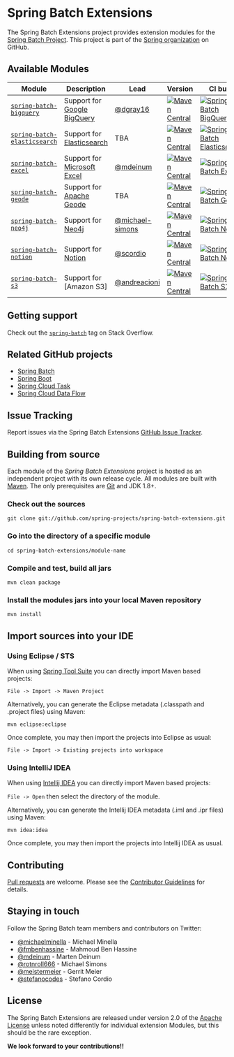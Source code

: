 Spring Batch Extensions
=============================

The Spring Batch Extensions project provides extension modules for the [Spring Batch Project][].
This project is part of the [Spring organization][] on GitHub.

## Available Modules

| Module                                                     | Description                   | Lead                                                 | Version                                                                                                                                                                                                                                 | CI build                                                                                                                                                                                                                                                                                |
|------------------------------------------------------------|-------------------------------|------------------------------------------------------|-----------------------------------------------------------------------------------------------------------------------------------------------------------------------------------------------------------------------------------------|-----------------------------------------------------------------------------------------------------------------------------------------------------------------------------------------------------------------------------------------------------------------------------------------|
| [`spring-batch-bigquery`](spring-batch-bigquery)           | Support for [Google BigQuery] | [@dgray16](https://github.com/dgray16)               | [![Maven Central](https://img.shields.io/maven-central/v/org.springframework.batch.extensions/spring-batch-bigquery?label)](https://central.sonatype.com/artifact/org.springframework.batch.extensions/spring-batch-bigquery)           | [![Spring Batch BigQuery](https://github.com/spring-projects/spring-batch-extensions/actions/workflows/spring-batch-bigquery.yml/badge.svg)](https://github.com/spring-projects/spring-batch-extensions/actions/workflows/spring-batch-bigquery.yml?query=branch%3Amain)                |
| [`spring-batch-elasticsearch`](spring-batch-elasticsearch) | Support for [Elasticsearch]   | TBA                                                  | [![Maven Central](https://img.shields.io/maven-central/v/org.springframework.batch.extensions/spring-batch-elasticsearch?label)](https://central.sonatype.com/artifact/org.springframework.batch.extensions/spring-batch-elasticsearch) | [![Spring Batch Elasticsearch](https://github.com/spring-projects/spring-batch-extensions/actions/workflows/spring-batch-elasticsearch.yml/badge.svg)](https://github.com/spring-projects/spring-batch-extensions/actions/workflows/spring-batch-elasticsearch.yml?query=branch%3Amain) |
| [`spring-batch-excel`](spring-batch-excel)                 | Support for [Microsoft Excel] | [@mdeinum](https://github.com/mdeinum)               | [![Maven Central](https://img.shields.io/maven-central/v/org.springframework.batch.extensions/spring-batch-excel?label)](https://central.sonatype.com/artifact/org.springframework.batch.extensions/spring-batch-excel)                 | [![Spring Batch Excel](https://github.com/spring-projects/spring-batch-extensions/actions/workflows/spring-batch-excel.yml/badge.svg)](https://github.com/spring-projects/spring-batch-extensions/actions/workflows/spring-batch-excel.yml?query=branch%3Amain)                         |
| [`spring-batch-geode`](spring-batch-geode)                 | Support for [Apache Geode]    | TBA                                                  | [![Maven Central](https://img.shields.io/maven-central/v/org.springframework.batch.extensions/spring-batch-geode?label)](https://central.sonatype.com/artifact/org.springframework.batch.extensions/spring-batch-geode)                 | [![Spring Batch Geode](https://github.com/spring-projects/spring-batch-extensions/actions/workflows/spring-batch-geode.yml/badge.svg)](https://github.com/spring-projects/spring-batch-extensions/actions/workflows/spring-batch-geode.yml?query=branch%3Amain)                         |
| [`spring-batch-neo4j`](spring-batch-neo4j)                 | Support for [Neo4j]           | [@michael-simons](https://github.com/michael-simons) | [![Maven Central](https://img.shields.io/maven-central/v/org.springframework.batch.extensions/spring-batch-neo4j?label)](https://central.sonatype.com/artifact/org.springframework.batch.extensions/spring-batch-neo4j)                 | [![Spring Batch Neo4j](https://github.com/spring-projects/spring-batch-extensions/actions/workflows/spring-batch-neo4j.yml/badge.svg)](https://github.com/spring-projects/spring-batch-extensions/actions/workflows/spring-batch-neo4j.yml?query=branch%3Amain)                         |
| [`spring-batch-notion`](spring-batch-notion)               | Support for [Notion]          | [@scordio](https://github.com/scordio)               | [![Maven Central](https://img.shields.io/maven-central/v/org.springframework.batch.extensions/spring-batch-notion?label)](https://central.sonatype.com/artifact/org.springframework.batch.extensions/spring-batch-notion)               | [![Spring Batch Notion](https://github.com/spring-projects/spring-batch-extensions/actions/workflows/spring-batch-notion.yml/badge.svg?branch=main)](https://github.com/spring-projects/spring-batch-extensions/actions/workflows/spring-batch-notion.yml?query=branch%3Amain)          |
| [`spring-batch-s3`](spring-batch-s3)                       | Support for [Amazon S3]       | [@andreacioni](https://github.com/andreacioni)       | [![Maven Central](https://img.shields.io/maven-central/v/org.springframework.batch.extensions/spring-batch-s3?label)](https://central.sonatype.com/artifact/org.springframework.batch.extensions/spring-batch-s3)                       | [![Spring Batch S3](https://github.com/spring-projects/spring-batch-extensions/actions/workflows/spring-batch-s3.yml/badge.svg?branch=main)](https://github.com/spring-projects/spring-batch-extensions/actions/workflows/spring-batch-s3.yml?query=branch%3Amain)                      |

## Getting support

Check out the [`spring-batch`][spring-batch tag] tag on Stack Overflow.

## Related GitHub projects

* [Spring Batch][]
* [Spring Boot][]
* [Spring Cloud Task][]
* [Spring Cloud Data Flow][]

## Issue Tracking

Report issues via the Spring Batch Extensions [GitHub Issue Tracker][].

## Building from source

Each module of the *Spring Batch Extensions* project is hosted as an independent project with its own release cycle.
All modules are built with [Maven][]. The only prerequisites are [Git][] and JDK 1.8+.

### Check out the sources

`git clone git://github.com/spring-projects/spring-batch-extensions.git`

### Go into the directory of a specific module

`cd spring-batch-extensions/module-name`

### Compile and test, build all jars

`mvn clean package`

### Install the modules jars into your local Maven repository

`mvn install`

## Import sources into your IDE

### Using Eclipse / STS

When using [Spring Tool Suite] you can directly import Maven based projects:

`File -> Import -> Maven Project`

Alternatively, you can generate the Eclipse metadata (.classpath and .project files) using Maven:

`mvn eclipse:eclipse`

Once complete, you may then import the projects into Eclipse as usual:

`File -> Import -> Existing projects into workspace`

### Using IntelliJ IDEA

When using [Intellij IDEA] you can directly import Maven based projects:

`File -> Open` then select the directory of the module.

Alternatively, you can generate the Intellij IDEA metadata (.iml and .ipr files) using Maven:

`mvn idea:idea`

Once complete, you may then import the projects into Intellij IDEA as usual.

## Contributing

[Pull requests][] are welcome. Please see the [Contributor Guidelines][] for details. 

## Staying in touch

Follow the Spring Batch team members and contributors on Twitter:

* [@michaelminella](https://twitter.com/michaelminella) - Michael Minella
* [@fmbenhassine](https://twitter.com/fmbenhassine) - Mahmoud Ben Hassine
* [@mdeinum](https://twitter.com/mdeinum) - Marten Deinum
* [@rotnroll666](https://twitter.com/rotnroll666) - Michael Simons
* [@meistermeier](https://twitter.com/meistermeier) - Gerrit Meier
* [@stefanocodes](https://twitter.com/stefanocodes) - Stefano Cordio

## License

The Spring Batch Extensions are released under version 2.0 of the [Apache License][] unless
noted differently for individual extension Modules, but this should be the rare exception.

**We look forward to your contributions!!**

[Apache Geode]: https://geode.apache.org
[Apache License]: https://www.apache.org/licenses/LICENSE-2.0
[Contributor Guidelines]: CONTRIBUTING.md
[Elasticsearch]: https://www.elastic.co
[Git]: https://help.github.com/set-up-git-redirect
[GitHub Issue Tracker]: https://github.com/spring-projects/spring-batch-extensions/issues
[Google BigQuery]: https://cloud.google.com/bigquery
[Intellij IDEA]: https://www.jetbrains.com/idea/
[Maven]: https://maven.apache.org
[Microsoft Excel]: https://www.microsoft.com/en-us/microsoft-365/excel
[Neo4j]: https://neo4j.com
[Notion]: https://notion.so/
[Pull requests]: https://docs.github.com/en/github/collaborating-with-issues-and-pull-requests/about-pull-requests
[Spring Batch]: https://github.com/spring-projects/spring-batch
[Spring Batch Project]: https://projects.spring.io/spring-batch/
[Spring Boot]: https://github.com/spring-projects/spring-boot
[Spring Cloud Data Flow]: https://github.com/spring-cloud/spring-cloud-dataflow
[Spring Cloud Task]: https://github.com/spring-cloud/spring-cloud-task
[Spring organization]: https://github.com/spring-projects
[Spring Tool Suite]: https://spring.io/tools
[spring-batch tag]: https://stackoverflow.com/questions/tagged/spring-batch
